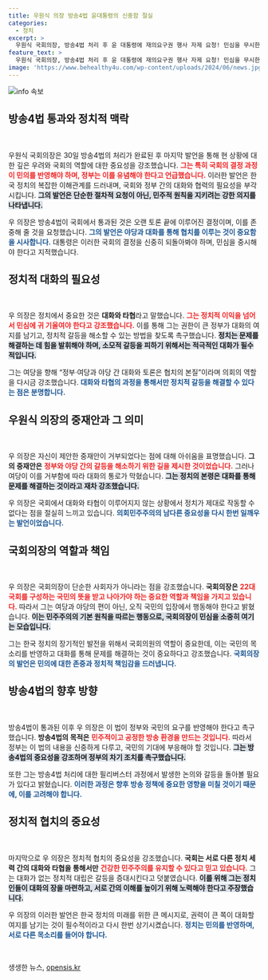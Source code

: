 ```yaml
---
title: 우원식 의장 방송4법 윤대통령의 신중함 절실
categories:
  - 정치
excerpt: >
  우원식 국회의장, 방송4법 처리 후 윤 대통령에 재의요구권 행사 자제 요청! 민심을 무시한 정치 없다며 대화·타협 촉구. 정치의 갈등 해소를 위해 국민의 목소리에 귀 기울여야 한다는 그의 강력한 메시지가 주목받고 있다.
feature_text: >
  우원식 국회의장, 방송4법 처리 후 윤 대통령에 재의요구권 행사 자제 요청! 민심을 무시한 정치 없다며 대화·타협 촉구. 정치의 갈등 해소를 위해 국민의 목소리에 귀 기울여야 한다는 그의 강력한 메시지가 주목받고 있다.
image: 'https://www.behealthy4u.com/wp-content/uploads/2024/06/news.jpg'
---
```


<p><img src="https://www.behealthy4u.com/wp-content/uploads/2024/06/news.jpg" alt="info 속보" /></p>

<h2 data-ke-size="size26">방송4법 통과와 정치적 맥락</h2>

<p data-ke-size="size16">&nbsp;</p>

<p>우원식 국회의장은 30일 방송4법의 처리가 완료된 후 마지막 발언을 통해 현 상황에 대한 깊은 우려와 국회의 역할에 대한 중요성을 강조했습니다. <b><span style="color: #ee2323;">그는 특히 국회의 결정 과정이 민의를 반영해야 하며, 정부는 이를 유념해야 한다고 언급했습니다.</span></b> 이러한 발언은 한국 정치의 복잡한 이해관계를 드러내며, 국회와 정부 간의 대화와 협력의 필요성을 부각시킵니다. <b><span style="background-color: #21538527;">그의 발언은 단순한 절차적 요청이 아닌, 민주적 원칙을 지키려는 강한 의지를 나타냅니다.</span></b></p>

<p>우 의장은 방송4법이 국회에서 통과된 것은 오랜 토론 끝에 이루어진 결정이며, 이를 존중해 줄 것을 요청했습니다. <b><span style="color: #1a5490;">그의 발언은 야당과 대화를 통해 협치를 이루는 것이 중요함을 시사합니다.</span></b> 대통령은 이러한 국회의 결정을 신중히 되돌아봐야 하며, 민심을 중시해야 한다고 지적했습니다. </p>

<h2 data-ke-size="size26">정치적 대화의 필요성</h2>

<p data-ke-size="size16">&nbsp;</p>

<p>우 의장은 정치에서 중요한 것은 <b>대화와 타협</b>라고 말했습니다. <b><span style="color: #ee2323;">그는 정치적 이익을 넘어서 민심에 귀 기울여야 한다고 강조했습니다.</span></b> 이를 통해 그는 권한이 큰 정부가 대화의 여지를 남기고, 정치적 갈등을 해소할 수 있는 방법을 찾도록 촉구했습니다. <b><span style="background-color: #21538527;">정치는 문제를 해결하는 데 힘을 발휘해야 하며, 소모적 갈등을 피하기 위해서는 적극적인 대화가 필수적입니다.</span></b></p>

<p>그는 여당을 향해 “정부·여당과 야당 간 대화와 토론은 협치의 본질”이라며 의회의 역할을 다시금 강조했습니다. <b><span style="color: #1a5490;">대화와 타협의 과정을 통해서만 정치적 갈등을 해결할 수 있다는 점은 분명합니다.</span></b> </p>

<h2 data-ke-size="size26">우원식 의장의 중재안과 그 의미</h2>

<p data-ke-size="size16">&nbsp;</p>

<p>우 의장은 자신이 제안한 중재안이 거부되었다는 점에 대해 아쉬움을 표명했습니다. <b>그의 중재안은</b> <b><span style="color: #ee2323;">정부와 야당 간의 갈등을 해소하기 위한 길을 제시한 것이었습니다.</span></b> 그러나 여당이 이를 거부함에 따라 대화의 통로가 막혔습니다. <b><span style="background-color: #21538527;">그는 정치의 본령은 대화를 통해 문제를 해결하는 것이라고 재차 강조했습니다.</span></b></p>

<p>우 의장은 국회에서 대화와 타협이 이루어지지 않는 상황에서 정치가 제대로 작동할 수 없다는 점을 절실히 느끼고 있습니다. <b><span style="color: #1a5490;">의회민주주의의 남다른 중요성을 다시 한번 일깨우는 발언이었습니다.</span></b></p>

<h2 data-ke-size="size26">국회의장의 역할과 책임</h2>

<p data-ke-size="size16">&nbsp;</p>

<p>우 의장은 국회의장이 단순한 사회자가 아니라는 점을 강조했습니다. <b>국회의장은</b> <b><span style="color: #ee2323;">22대 국회를 구성하는 국민의 뜻을 받고 나아가야 하는 중요한 역할과 책임을 가지고 있습니다.</span></b> 따라서 그는 여당과 야당의 편이 아닌, 오직 국민의 입장에서 행동해야 한다고 밝혔습니다. <b><span style="background-color: #21538527;">이는 민주주의의 기본 원칙을 따르는 행동으로, 국회의장이 민심을 소중히 여기는 모습입니다.</span></b></p>

<p>그는 한국 정치의 장기적인 발전을 위해서 국회의원의 역할이 중요한데, 이는 국민의 목소리를 반영하고 대화를 통해 문제를 해결하는 것이 중요하다고 강조했습니다. <b><span style="color: #1a5490;">국회의장의 발언은 민의에 대한 존중과 정치적 책임감을 드러냅니다.</span></b></p>

<h2 data-ke-size="size26">방송4법의 향후 방향</h2>

<p data-ke-size="size16">&nbsp;</p>

<p>방송4법이 통과된 이후 우 의장은 이 법이 정부와 국민의 요구를 반영해야 한다고 촉구했습니다. <b>방송4법의 목적은</b> <b><span style="color: #ee2323;">민주적이고 공정한 방송 환경을 만드는 것입니다.</span></b> 따라서 정부는 이 법의 내용을 신중하게 다루고, 국민의 기대에 부응해야 할 것입니다. <b><span style="background-color: #21538527;">그는 방송4법의 중요성을 강조하며 정부의 차기 조치를 촉구했습니다.</span></b></p>

<p>또한 그는 방송4법 처리에 대한 필리버스터 과정에서 발생한 논의와 갈등을 돌아볼 필요가 있다고 밝혔습니다. <b><span style="color: #1a5490;">이러한 과정은 향후 방송 정책에 중요한 영향을 미칠 것이기 때문에, 이를 고려해야 합니다.</span></b></p>

<h2 data-ke-size="size26">정치적 협치의 중요성</h2>

<p data-ke-size="size16">&nbsp;</p>

<p>마지막으로 우 의장은 정치적 협치의 중요성을 강조했습니다. <b>국회는 서로 다른 정치 세력 간의 대화와 타협을 통해서만</b> <b><span style="color: #ee2323;">건강한 민주주의를 유지할 수 있다고 믿고 있습니다.</span></b> 그는 대화가 없는 정치적 대립은 갈등을 증대시킨다고 덧붙였습니다. <b><span style="background-color: #21538527;">이를 위해 그는 정치인들이 대화의 장을 마련하고, 서로 간의 이해를 높이기 위해 노력해야 한다고 주장했습니다.</span></b></p>

<p>우 의장의 이러한 발언은 한국 정치의 미래를 위한 큰 메시지로, 권력이 큰 쪽이 대화할 여지를 남기는 것이 필수적이라고 다시 한번 상기시켰습니다. <b><span style="color: #1a5490;">정치는 민의를 반영하며, 서로 다른 목소리를 들어야 합니다.</span></b></p>

<p data-ke-size="size16">&nbsp;</p>
생생한 뉴스, <a href="https://opensis.kr" rel="dofollow">opensis.kr</a>


